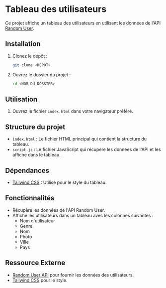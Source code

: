 # Tableau des utilisateurs

Ce projet affiche un tableau des utilisateurs en utilisant les données de l'API [Random User](https://randomuser.me/).

## Installation

1. Clonez le dépôt :
    ```sh
    git clone <DEPOT>
    ```
2. Ouvrez le dossier du projet :
    ```sh
    cd <NOM_DU_DOSSIER>
    ```

## Utilisation

1. Ouvrez le fichier `index.html` dans votre navigateur préféré.

## Structure du projet

- `index.html` : Le fichier HTML principal qui contient la structure du tableau.
- `script.js` : Le fichier JavaScript qui récupère les données de l'API et les affiche dans le tableau.

## Dépendances

- [Tailwind CSS](https://tailwindcss.com/) : Utilisé pour le style du tableau.

## Fonctionnalités

- Récupère les données de l'API Random User.
- Affiche les utilisateurs dans un tableau avec les colonnes suivantes :
  - Nom d'utilisateur
  - Genre
  - Nom
  - Photo
  - Ville
  - Pays

## Ressource Externe

- [Random User API](https://randomuser.me/) pour fournir les données des utilisateurs.
- [Tailwind CSS](https://tailwindcss.com/) pour le style.
